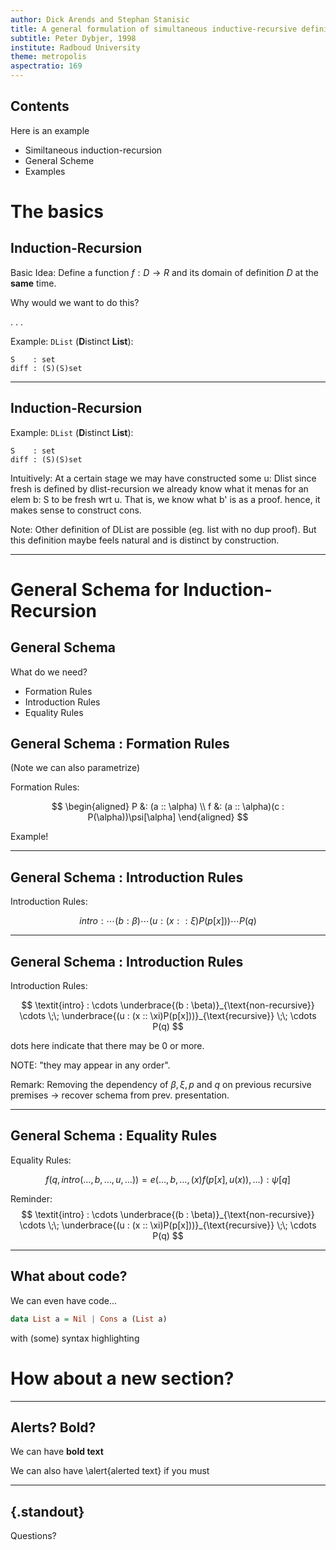 ```yaml
---
author: Dick Arends and Stephan Stanisic
title: A general formulation of simultaneous inductive-recursive definitions in type theory
subtitle: Peter Dybjer, 1998
institute: Radboud University
theme: metropolis
aspectratio: 169
---
```


## Contents

Here is an example

* Similtaneous induction-recursion
* General Scheme
* Examples

# The basics


## Induction-Recursion

Basic Idea: Define a function $f: D \to R$ and its domain of definition $D$ at the **same** time.

Why would we want to do this?

. . .

Example: `DList` (**D**istinct **List**):

```
S    : set
diff : (S)(S)set
```

---

## Induction-Recursion

Example: `DList` (**D**istinct **List**):

```
S    : set
diff : (S)(S)set
```

Intuitively: At a certain stage we may have constructed some u: Dlist since fresh is defined by dlist-recursion we already know what it menas for an elem b: S to be fresh wrt u. That is, we know what b' is as a proof. hence, it makes sense to construct cons.

Note: Other definition of DList are possible (eg. list with no dup proof). But this definition maybe feels natural and is distinct by construction.

---

# General Schema for Induction-Recursion

## General Schema

What do we need?

- Formation Rules
- Introduction Rules
- Equality Rules

## General Schema : Formation Rules

(Note we can also parametrize)

Formation Rules:

$$
\begin{aligned}
    P &: (a :: \alpha) \\
    f &: (a :: \alpha)(c : P(\alpha))\psi[\alpha]
\end{aligned}
$$

Example!

---

## General Schema : Introduction Rules

Introduction Rules:

$$
\textit{intro} : \cdots (b : \beta) \cdots (u : (x :: \xi)P(p[x])) \cdots P(q)
$$

---

## General Schema : Introduction Rules

Introduction Rules:

$$
\textit{intro} : \cdots \underbrace{(b : \beta)}_{\text{non-recursive}} \cdots \;\; \underbrace{(u : (x :: \xi)P(p[x]))}_{\text{recursive}} \;\; \cdots P(q)
$$

dots here indicate that there may be $0$ or more. 

NOTE: "they may appear in any order".

Remark: Removing the dependency of $\beta,\xi,p$ and $q$ on previous recursive premises -> recover schema from prev. presentation. 

---

## General Schema : Equality Rules

Equality Rules:

$$
f(q,\textit{intro}(\ldots, b, \ldots, u,\ldots)) = e(\ldots,b,\ldots,(x)f(p[x],u(x)),\ldots) : \psi[q]
$$

Reminder: 
$$
\textit{intro} : \cdots \underbrace{(b : \beta)}_{\text{non-recursive}} \cdots \;\; \underbrace{(u : (x :: \xi)P(p[x]))}_{\text{recursive}} \;\; \cdots P(q)
$$

---

## What about code?

We can even have code...

```haskell
data List a = Nil | Cons a (List a)
```

with (some) syntax highlighting


# How about a new section?

---

## Alerts? Bold?

We can have **bold text**

We can also have \alert{alerted text} if you must

---

## {.standout}

Questions?
